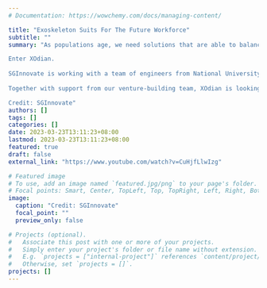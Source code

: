 ```yaml
---
# Documentation: https://wowchemy.com/docs/managing-content/

title: "Exoskeleton Suits For The Future Workforce"
subtitle: ""
summary: "As populations age, we need solutions that are able to balance productivity and ensure the health and safety of our workers.

Enter XOdian.
 
SGInnovate is working with a team of engineers from National University of Singapore that have devised modular exoskeleton frames to help alleviate the physical stresses of repetitive work. “The idea is to protect our workers from when they are young,” said Professor Haoyong YU, “to prevent them from having long-term upper body or back injuries.”
 
Together with support from our venture-building team, XOdian is looking to launch their company and bring this disruptive product to market. Look out for more news about them on the horizon.

Credit: SGInnovate"
authors: []
tags: []
categories: []
date: 2023-03-23T13:11:23+08:00
lastmod: 2023-03-23T13:11:23+08:00
featured: true
draft: false
external_link: "https://www.youtube.com/watch?v=CuHjfLlwIzg"

# Featured image
# To use, add an image named `featured.jpg/png` to your page's folder.
# Focal points: Smart, Center, TopLeft, Top, TopRight, Left, Right, BottomLeft, Bottom, BottomRight.
image:
  caption: "Credit: SGInnovate"
  focal_point: ""
  preview_only: false

# Projects (optional).
#   Associate this post with one or more of your projects.
#   Simply enter your project's folder or file name without extension.
#   E.g. `projects = ["internal-project"]` references `content/project/deep-learning/index.md`.
#   Otherwise, set `projects = []`.
projects: []
---
```

